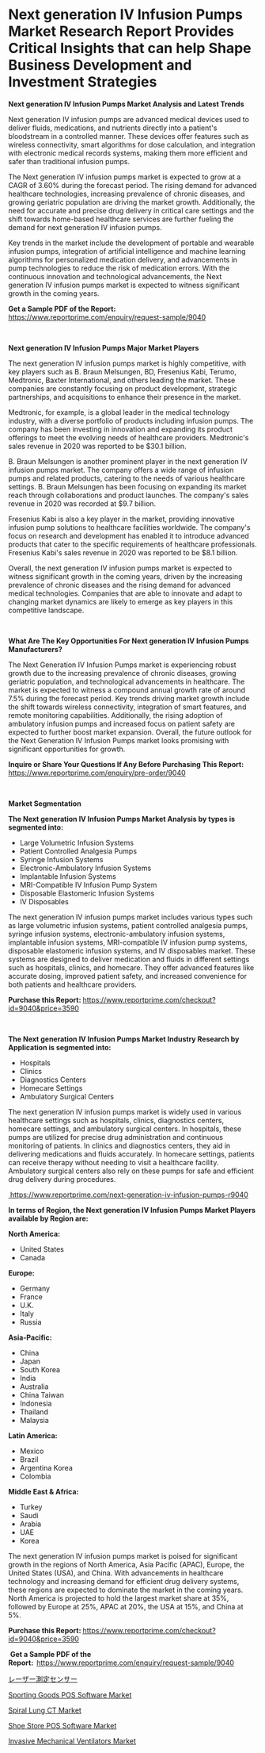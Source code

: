 <p><h1>Next generation IV Infusion Pumps Market Research Report Provides Critical Insights that can help Shape Business Development and Investment Strategies</h1></p><p><strong>Next generation IV Infusion Pumps Market Analysis and Latest Trends</strong></p>
<p><p>Next generation IV infusion pumps are advanced medical devices used to deliver fluids, medications, and nutrients directly into a patient's bloodstream in a controlled manner. These devices offer features such as wireless connectivity, smart algorithms for dose calculation, and integration with electronic medical records systems, making them more efficient and safer than traditional infusion pumps.</p><p>The Next generation IV infusion pumps market is expected to grow at a CAGR of 3.60% during the forecast period. The rising demand for advanced healthcare technologies, increasing prevalence of chronic diseases, and growing geriatric population are driving the market growth. Additionally, the need for accurate and precise drug delivery in critical care settings and the shift towards home-based healthcare services are further fueling the demand for next generation IV infusion pumps.</p><p>Key trends in the market include the development of portable and wearable infusion pumps, integration of artificial intelligence and machine learning algorithms for personalized medication delivery, and advancements in pump technologies to reduce the risk of medication errors. With the continuous innovation and technological advancements, the Next generation IV infusion pumps market is expected to witness significant growth in the coming years.</p></p>
<p><strong>Get a Sample PDF of the Report:&nbsp;</strong> <a href="https://www.reportprime.com/enquiry/request-sample/9040">https://www.reportprime.com/enquiry/request-sample/9040</a></p>
<p>&nbsp;</p>
<p><strong>Next generation IV Infusion Pumps Major Market Players</strong></p>
<p><p>The next generation IV infusion pumps market is highly competitive, with key players such as B. Braun Melsungen, BD, Fresenius Kabi, Terumo, Medtronic, Baxter International, and others leading the market. These companies are constantly focusing on product development, strategic partnerships, and acquisitions to enhance their presence in the market.</p><p>Medtronic, for example, is a global leader in the medical technology industry, with a diverse portfolio of products including infusion pumps. The company has been investing in innovation and expanding its product offerings to meet the evolving needs of healthcare providers. Medtronic's sales revenue in 2020 was reported to be $30.1 billion.</p><p>B. Braun Melsungen is another prominent player in the next generation IV infusion pumps market. The company offers a wide range of infusion pumps and related products, catering to the needs of various healthcare settings. B. Braun Melsungen has been focusing on expanding its market reach through collaborations and product launches. The company's sales revenue in 2020 was recorded at $9.7 billion.</p><p>Fresenius Kabi is also a key player in the market, providing innovative infusion pump solutions to healthcare facilities worldwide. The company's focus on research and development has enabled it to introduce advanced products that cater to the specific requirements of healthcare professionals. Fresenius Kabi's sales revenue in 2020 was reported to be $8.1 billion.</p><p>Overall, the next generation IV infusion pumps market is expected to witness significant growth in the coming years, driven by the increasing prevalence of chronic diseases and the rising demand for advanced medical technologies. Companies that are able to innovate and adapt to changing market dynamics are likely to emerge as key players in this competitive landscape.</p></p>
<p>&nbsp;</p>
<p><strong>What Are The Key Opportunities For Next generation IV Infusion Pumps Manufacturers?</strong></p>
<p><p>The Next Generation IV Infusion Pumps market is experiencing robust growth due to the increasing prevalence of chronic diseases, growing geriatric population, and technological advancements in healthcare. The market is expected to witness a compound annual growth rate of around 7.5% during the forecast period. Key trends driving market growth include the shift towards wireless connectivity, integration of smart features, and remote monitoring capabilities. Additionally, the rising adoption of ambulatory infusion pumps and increased focus on patient safety are expected to further boost market expansion. Overall, the future outlook for the Next Generation IV Infusion Pumps market looks promising with significant opportunities for growth.</p></p>
<p><strong>Inquire or Share Your Questions If Any Before Purchasing This Report:</strong> <a href="https://www.reportprime.com/enquiry/pre-order/9040">https://www.reportprime.com/enquiry/pre-order/9040</a></p>
<p>&nbsp;</p>
<p><strong>Market Segmentation</strong></p>
<p><strong>The Next generation IV Infusion Pumps Market Analysis by types is segmented into:</strong></p>
<p><ul><li>Large Volumetric Infusion Systems</li><li>Patient Controlled Analgesia Pumps</li><li>Syringe Infusion Systems</li><li>Electronic-Ambulatory Infusion Systems</li><li>Implantable Infusion Systems</li><li>MRI-Compatible IV Infusion Pump System</li><li>Disposable Elastomeric Infusion Systems</li><li>IV Disposables</li></ul></p>
<p><p>The next generation IV infusion pumps market includes various types such as large volumetric infusion systems, patient controlled analgesia pumps, syringe infusion systems, electronic-ambulatory infusion systems, implantable infusion systems, MRI-compatible IV infusion pump systems, disposable elastomeric infusion systems, and IV disposables market. These systems are designed to deliver medication and fluids in different settings such as hospitals, clinics, and homecare. They offer advanced features like accurate dosing, improved patient safety, and increased convenience for both patients and healthcare providers.</p></p>
<p><strong>Purchase this Report:&nbsp;</strong><a href="https://www.reportprime.com/checkout?id=9040&price=3590">https://www.reportprime.com/checkout?id=9040&price=3590</a></p>
<p>&nbsp;</p>
<p><strong>The Next generation IV Infusion Pumps Market Industry Research by Application is segmented into:</strong></p>
<p><ul><li>Hospitals</li><li>Clinics</li><li>Diagnostics Centers</li><li>Homecare Settings</li><li>Ambulatory Surgical Centers</li></ul></p>
<p><p>The next generation IV infusion pumps market is widely used in various healthcare settings such as hospitals, clinics, diagnostics centers, homecare settings, and ambulatory surgical centers. In hospitals, these pumps are utilized for precise drug administration and continuous monitoring of patients. In clinics and diagnostics centers, they aid in delivering medications and fluids accurately. In homecare settings, patients can receive therapy without needing to visit a healthcare facility. Ambulatory surgical centers also rely on these pumps for safe and efficient drug delivery during procedures.</p></p>
<p><a href="https://www.reportprime.com/next-generation-iv-infusion-pumps-r9040">&nbsp;https://www.reportprime.com/next-generation-iv-infusion-pumps-r9040</a></p>
<p><strong>In terms of Region, the Next generation IV Infusion Pumps Market Players available by Region are:</strong></p>
<p>
    <p> <strong> North America: </strong>
        <ul>
            <li>United States</li>
            <li>Canada</li>
        </ul>
        </p> 
    <p> <strong> Europe: </strong>
        <ul>
            <li>Germany</li>
            <li>France</li>
            <li>U.K.</li>
            <li>Italy</li>
            <li>Russia</li>
        </ul>
        </p> 
    <p> <strong> Asia-Pacific: </strong>
        <ul>
            <li>China</li>
            <li>Japan</li>
            <li>South Korea</li>
            <li>India</li>
            <li>Australia</li>
            <li>China Taiwan</li>
            <li>Indonesia</li>
            <li>Thailand</li>
            <li>Malaysia</li>
        </ul>
        </p> 
    <p> <strong> Latin America: </strong>
        <ul>
            <li>Mexico</li>
            <li>Brazil</li>
            <li>Argentina Korea</li>
            <li>Colombia</li>
        </ul>
        </p> 
    <p> <strong> Middle East & Africa: </strong>
        <ul>
            <li>Turkey</li>
            <li>Saudi</li>
            <li>Arabia</li>
            <li>UAE</li>
            <li>Korea</li>
        </ul>
    </p>
    </p>
<p><p>The next generation IV infusion pumps market is poised for significant growth in the regions of North America, Asia Pacific (APAC), Europe, the United States (USA), and China. With advancements in healthcare technology and increasing demand for efficient drug delivery systems, these regions are expected to dominate the market in the coming years. North America is projected to hold the largest market share at 35%, followed by Europe at 25%, APAC at 20%, the USA at 15%, and China at 5%.</p></p>
<p><strong>Purchase this Report: </strong><a href="https://www.reportprime.com/checkout?id=9040&price=3590">https://www.reportprime.com/checkout?id=9040&price=3590</a></p>
<p>&nbsp;<strong>Get a Sample PDF of the Report:&nbsp;&nbsp;</strong><a href="https://www.reportprime.com/enquiry/request-sample/9040">https://www.reportprime.com/enquiry/request-sample/9040</a></p>
<p><strong></strong></p>
<p><p><a href="https://github.com/LeoraEber/Market-Research-Report-List-1/blob/main/612682978184.md">レーザー測定センサー</a></p><p><a href="https://issuu.com/reportprime-2/docs/sporting-goods-pos-software-market-size-2030.pptx">Sporting Goods POS Software Market</a></p><p><a href="https://github.com/goodweq44/Market-Research-Report-List-1/blob/main/spiral-lung-ct-market.md">Spiral Lung CT Market</a></p><p><a href="https://issuu.com/reportprime-2/docs/shoe-store-pos-software-market-size-2030.pptx">Shoe Store POS Software Market</a></p><p><a href="https://github.com/ajohirul8010/Market-Research-Report-List-1/blob/main/invasive-mechanical-ventilators-market.md">Invasive Mechanical Ventilators Market</a></p></p>